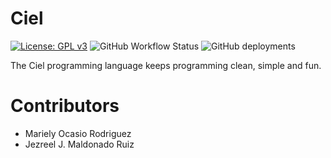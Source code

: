 # Ciel
[![License: GPL v3](https://img.shields.io/badge/License-GPLv3-blue.svg)](https://www.gnu.org/licenses/gpl-3.0)
![GitHub Workflow Status](https://img.shields.io/github/workflow/status/Denovocto/ciel/CI)
![GitHub deployments](https://img.shields.io/github/deployments/Denovocto/ciel/github-pages)


The Ciel programming language keeps programming clean, simple and fun.

# Contributors
* Mariely Ocasio Rodriguez
* Jezreel J. Maldonado Ruiz
